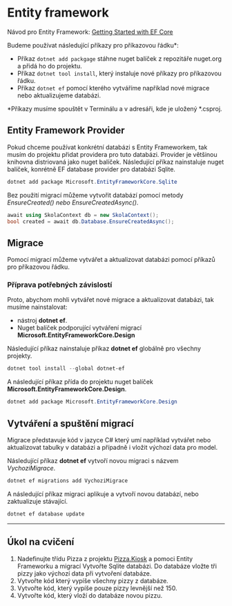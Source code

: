 # Entity framework

Návod pro Entity Framework: [Getting Started with EF Core](https://learn.microsoft.com/en-us/ef/core/get-started/overview/first-app?tabs=netcore-cli)

Budeme používat následující příkazy pro příkazovou řádku*:
- Příkaz ```dotnet add packgage``` stáhne nuget balíček z repozitáře nuget.org a přidá ho do projektu.
- Příkaz ```dotnet tool install```, který instaluje nové příkazy pro příkazovou řádku.
- Příkaz ```dotnet ef``` pomocí kterého vytváříme například nové migrace nebo aktualizujeme databázi.

*Příkazy musíme spouštět v Terminálu a v adresáři, kde je uložený *.csproj.


## Entity Framework Provider

Pokud chceme používat konkrétní databázi s Entity Frameworkem, tak musím do projektu přidat providera pro tuto databázi. Provider je většinou knihovna distriovaná jako nuget balíček. Následující příkaz nainstaluje nuget balíček, konrétně EF database provider pro databázi Sqlite. 

```powershell
dotnet add package Microsoft.EntityFrameworkCore.Sqlite
```

Bez použití migrací můžeme vytvořit databází pomocí metody *EnsureCreated() nebo EnsureCreatedAsync()*.

```csharp
await using SkolaContext db = new SkolaContext();
bool created = await db.Database.EnsureCreatedAsync();
```

## Migrace

Pomocí migrací můžeme vytvářet a aktualizovat databázi pomocí příkazů pro příkazovou řádku.

### Příprava potřebných závislostí 

Proto, abychom mohli vytvářet nové migrace a aktualizovat databázi, tak musíme nainstalovat:
- nástroj **dotnet ef**. 
- Nuget balíček podporující vytváření migrací **Microsoft.EntityFrameworkCore.Design**

Následující příkaz nainstaluje příkaz **dotnet ef** globálně pro všechny projekty.

```powershell
dotnet tool install --global dotnet-ef
```

A následující příkaz přída do projektu nuget balíček **Microsoft.EntityFrameworkCore.Design**.

```powershell
dotnet add package Microsoft.EntityFrameworkCore.Design
```

## Vytváření a spuštění migrací

Migrace představuje kód v jazyce C# který umí například vytvářet nebo aktualizovat tabulky v databázi a případně i vložit výchozí data pro model. 

Následující příkaz **dotnet ef** vytvoří novou migraci s názvem *VychoziMigrace*. 

```powershell
dotnet ef migrations add VychoziMigrace
```

A následující příkaz migraci aplikuje a vytvoří novou databází, nebo zaktualizuje stávající.

```powershell
dotnet ef database update
```

---
## Úkol na cvičení

1) Nadefinujte třídu Pizza z projektu [Pizza.Kiosk](https://github.com/ekral/Utb.PizzaKiosk) a pomoci Entity Frameworku a migrací Vytvořte Sqlite databázi. Do databáze vložte tři pizzy jako výchozí data při vytvoření databáze.
2) Vytvořte kód který vypíše všechny pizzy z databáze.
3) Vytvořte kód, který vypíše pouze pizzy levnější než 150.
4) Vytvořte kód, který vloží do databáze novou pizzu.
